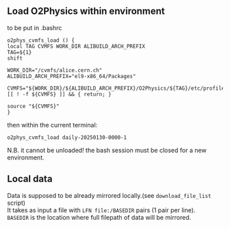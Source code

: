 


## Load O2Physics within environment

to be put in .bashrc   
```
o2phys_cvmfs_load () {
local TAG CVMFS WORK_DIR ALIBUILD_ARCH_PREFIX
TAG=${1}
shift

WORK_DIR="/cvmfs/alice.cern.ch"
ALIBUILD_ARCH_PREFIX="el9-x86_64/Packages"

CVMFS="${WORK_DIR}/${ALIBUILD_ARCH_PREFIX}/O2Physics/${TAG}/etc/profile.d/init.sh"
[[ ! -f ${CVMFS} ]] && { return; }

source "${CVMFS}"
}
```

then within the current terminal:   
```
o2phys_cvmfs_load daily-20250130-0000-1
```

N.B. it cannot be unloaded! the bash session must be closed for a new environment.


## Local data

Data is supposed to be already mirrored locally.(see `download_file_list` script)   
It takes as input a file with `LFN file:/BASEDIR` pairs (1 pair per line).   
`BASEDIR` is the location where full filepath of data will be mirrored.   




